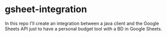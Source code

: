 # gsheet-integration
In this repo I'll create an integration between a java client and the Google Sheets API just to have a personal budget tool with a BD in Google Sheets.
